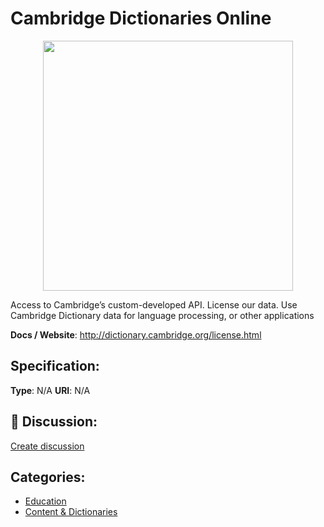 # Cambridge Dictionaries Online
<p align="center">
    <img width="400" src="https://raw.githubusercontent.com/apis-list/apis-list/apis/cambridge-dictionaries-online/logo_256x256.png" />
</p>

Access to Cambridge’s custom-developed API.  License our data. Use Cambridge Dictionary data for language processing, or other applications

**Docs / Website**: http://dictionary.cambridge.org/license.html

## Specification:
**Type**:  N/A 
**URI**:  N/A 

## 💬 Discussion:
[Create discussion](link)

## Categories:
- [Education](https://github.com/apis-list/apis-list#education)
- [Content & Dictionaries](https://github.com/apis-list/apis-list#content-and-dictionaries)





